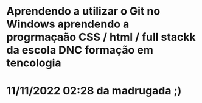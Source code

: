 # Aprendendo a utilizar o Git no Windows aprendendo a progrmaçaão CSS / html / full stackk da escola DNC formação em tencologia

# 11/11/2022 02:28 da madrugada ;)